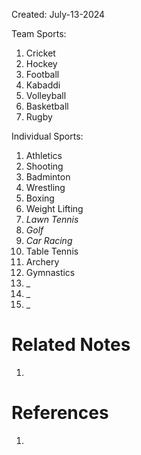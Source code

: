 Created: July-13-2024

Team Sports:

1. Cricket
2. Hockey
3. Football
4. Kabaddi
5. Volleyball
6. Basketball
7. Rugby

Individual Sports:

1. Athletics
2. Shooting
3. Badminton
4. Wrestling
5. Boxing
6. Weight Lifting
7. *Lawn Tennis*
8. *Golf*
9. *Car Racing*
10. Table Tennis
11. Archery
12. Gymnastics
13. _
14. _
15. _

# Related Notes

1. 
# References

1. 